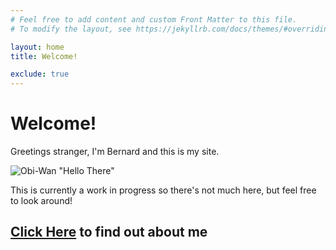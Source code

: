 ```yaml
---
# Feel free to add content and custom Front Matter to this file.
# To modify the layout, see https://jekyllrb.com/docs/themes/#overriding-theme-defaults

layout: home
title: Welcome!

exclude: true
---
```


# Welcome!
Greetings stranger, I'm Bernard and this is my site.

![Obi-Wan "Hello There"](https://media1.giphy.com/media/Nx0rz3jtxtEre/giphy.gif?cid=ecf05e47ynjg8tc5x9g48948a1foxi6ikasewhyd4juvrzh7&rid=giphy.gif&ct=g)

This is currently a work in progress so there's not much here, but feel free to look around!

## [Click Here](about) to find out about me